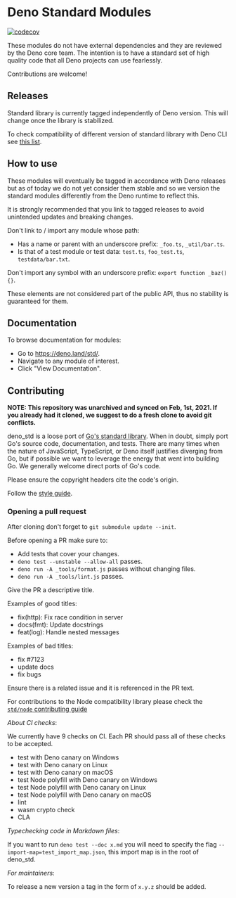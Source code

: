 # Deno Standard Modules

[![codecov](https://codecov.io/gh/denoland/deno_std/branch/main/graph/badge.svg?token=w6s3ODtULz)](https://codecov.io/gh/denoland/deno_std)

These modules do not have external dependencies and they are reviewed by the
Deno core team. The intention is to have a standard set of high quality code
that all Deno projects can use fearlessly.

Contributions are welcome!

## Releases

Standard library is currently tagged independently of Deno version. This will
change once the library is stabilized.

To check compatibility of different version of standard library with Deno CLI
see
[this list](https://raw.githubusercontent.com/denoland/dotland/main/versions.json).

## How to use

These modules will eventually be tagged in accordance with Deno releases but as
of today we do not yet consider them stable and so we version the standard
modules differently from the Deno runtime to reflect this.

It is strongly recommended that you link to tagged releases to avoid unintended
updates and breaking changes.

Don't link to / import any module whose path:

- Has a name or parent with an underscore prefix: `_foo.ts`, `_util/bar.ts`.
- Is that of a test module or test data: `test.ts`, `foo_test.ts`,
  `testdata/bar.txt`.

Don't import any symbol with an underscore prefix: `export function _baz() {}`.

These elements are not considered part of the public API, thus no stability is
guaranteed for them.

## Documentation

To browse documentation for modules:

- Go to https://deno.land/std/.
- Navigate to any module of interest.
- Click "View Documentation".

## Contributing

**NOTE: This repository was unarchived and synced on Feb, 1st, 2021. If you
already had it cloned, we suggest to do a fresh clone to avoid git conflicts.**

deno_std is a loose port of [Go's standard library](https://golang.org/pkg/).
When in doubt, simply port Go's source code, documentation, and tests. There are
many times when the nature of JavaScript, TypeScript, or Deno itself justifies
diverging from Go, but if possible we want to leverage the energy that went into
building Go. We generally welcome direct ports of Go's code.

Please ensure the copyright headers cite the code's origin.

Follow the [style guide](https://deno.land/manual/contributing/style_guide).

### Opening a pull request

After cloning don't forget to `git submodule update --init`.

Before opening a PR make sure to:

- Add tests that cover your changes.
- `deno test --unstable --allow-all` passes.
- `deno run -A _tools/format.js` passes without changing files.
- `deno run -A _tools/lint.js` passes.

Give the PR a descriptive title.

Examples of good titles:

- fix(http): Fix race condition in server
- docs(fmt): Update docstrings
- feat(log): Handle nested messages

Examples of bad titles:

- fix #7123
- update docs
- fix bugs

Ensure there is a related issue and it is referenced in the PR text.

For contributions to the Node compatibility library please check the
[`std/node` contributing guide](./node/README.md)

_About CI checks_:

We currently have 9 checks on CI. Each PR should pass all of these checks to be
accepted.

- test with Deno canary on Windows
- test with Deno canary on Linux
- test with Deno canary on macOS
- test Node polyfill with Deno canary on Windows
- test Node polyfill with Deno canary on Linux
- test Node polyfill with Deno canary on macOS
- lint
- wasm crypto check
- CLA

_Typechecking code in Markdown files_:

If you want to run `deno test --doc x.md` you will need to specify the flag
`--import-map=test_import_map.json`, this import map is in the root of deno_std.

_For maintainers_:

To release a new version a tag in the form of `x.y.z` should be added.
